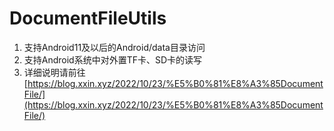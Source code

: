 DocumentFileUtils
===============

1. 支持Android11及以后的Android/data目录访问
2. 支持Android系统中对外置TF卡、SD卡的读写
3. 详细说明请前往[https://blog.xxin.xyz/2022/10/23/%E5%B0%81%E8%A3%85DocumentFile/](https://blog.xxin.xyz/2022/10/23/%E5%B0%81%E8%A3%85DocumentFile/)


